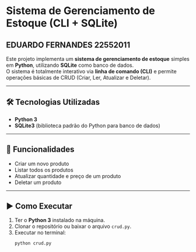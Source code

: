 # Sistema de Gerenciamento de Estoque (CLI + SQLite)
## EDUARDO FERNANDES 22552011

Este projeto implementa um **sistema de gerenciamento de estoque** simples em **Python**, utilizando **SQLite** como banco de dados.  
O sistema é totalmente interativo via **linha de comando (CLI)** e permite operações básicas de CRUD (Criar, Ler, Atualizar e Deletar).

---

## 🛠️ Tecnologias Utilizadas
- **Python 3**  
- **SQLite3** (biblioteca padrão do Python para banco de dados)  

---

## 📂 Funcionalidades
- Criar um novo produto  
- Listar todos os produtos  
- Atualizar quantidade e preço de um produto  
- Deletar um produto  

---

## ▶️ Como Executar
1. Ter o **Python 3** instalado na máquina.  
2. Clonar o repositório ou baixar o arquivo `crud.py`.  
3. Executar no terminal:  
   ```bash
   python crud.py
